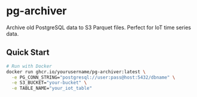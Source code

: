 # pg-archiver
Archive old PostgreSQL data to S3 Parquet files. Perfect for IoT time series data.

## Quick Start
```bash
# Run with Docker
docker run ghcr.io/yourusername/pg-archiver:latest \
  -e PG_CONN_STRING="postgresql://user:pass@host:5432/dbname" \
  -e S3_BUCKET="your-bucket" \
  -e TABLE_NAME="your_iot_table"